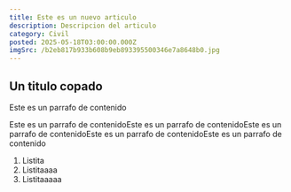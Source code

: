 ```yaml
---
title: Este es un nuevo articulo
description: Descripcion del articulo
category: Civil
posted: 2025-05-18T03:00:00.000Z
imgSrc: /b2eb817b933b608b9eb893395500346e7a8648b0.jpg
---
```


## Un titulo copado

Este es un parrafo de contenido

Este es un parrafo de contenidoEste es un parrafo de contenidoEste es un parrafo de contenidoEste es un parrafo de contenidoEste es un parrafo de contenido

1. Listita
2. Listitaaaa
3. Listitaaaaa
